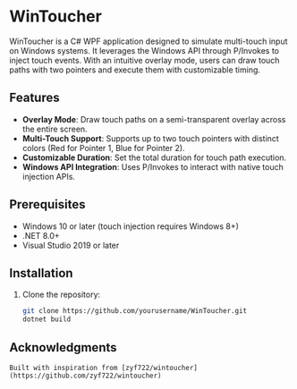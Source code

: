 # WinToucher

WinToucher is a C# WPF application designed to simulate multi-touch input on Windows systems. It leverages the Windows API through P/Invokes to inject touch events. With an intuitive overlay mode, users can draw touch paths with two pointers and execute them with customizable timing.

## Features
- **Overlay Mode**: Draw touch paths on a semi-transparent overlay across the entire screen.
- **Multi-Touch Support**: Supports up to two touch pointers with distinct colors (Red for Pointer 1, Blue for Pointer 2).
- **Customizable Duration**: Set the total duration for touch path execution.
- **Windows API Integration**: Uses P/Invokes to interact with native touch injection APIs.

## Prerequisites
- Windows 10 or later (touch injection requires Windows 8+)
- .NET 8.0+
- Visual Studio 2019 or later

## Installation
1. Clone the repository:
   ```bash
   git clone https://github.com/yourusername/WinToucher.git
   dotnet build
   ```
## Acknowledgments

    Built with inspiration from [zyf722/wintoucher](https://github.com/zyf722/wintoucher)